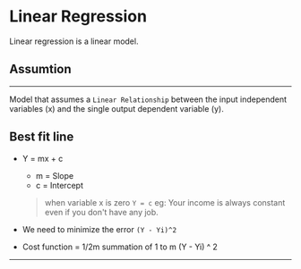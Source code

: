 # Linear Regression
Linear regression is a linear model.

## Assumtion
---
Model that assumes a `Linear Relationship` between the input independent  variables (x) and the single output dependent  variable (y). <br />

## Best fit line
* Y = mx + c
  * m = Slope
  * c = Intercept
  > when variable x is zero `Y = c` eg: Your income is always constant even if you don't have any job.

* We need to minimize the error `(Y - Yi)^2`
* Cost function = 1/2m summation of 1 to m (Y - Yi) ^ 2
---
